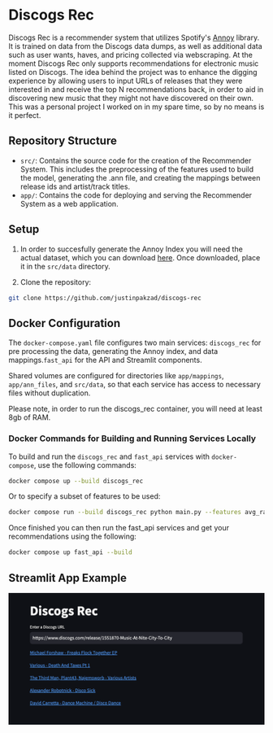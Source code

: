 # Discogs Rec
Discogs Rec is a recommender system that utilizes Spotify's [Annoy](https://github.com/spotify/annoy) library. It is trained on data from the Discogs data dumps, as well as additional data such as user wants, haves, and pricing collected via webscraping. At the moment Discogs Rec only supports recommendations for electronic music listed on Discogs. The idea behind the project was to enhance the digging experience by allowing users to input URLs of releases that they were interested in and receive the top N recommendations back, in order to aid in discovering new music that they might not have discovered on their own. This was a personal project I worked on in my spare time, so by no means is it perfect.


## Repository Structure
- `src/`: Contains the source code for the creation of the Recommender System. This includes the preprocessing of the features used to build the model, generating the .ann file, and creating the mappings between release ids and artist/track titles.
- `app/`: Contains the code for deploying and serving the Recommender System as a web application.

## Setup
1. In order to succesfully generate the Annoy Index you will need the actual dataset, which you can download [here](https://drive.google.com/file/d/1fxCiMm5rDNlEl7bxkLJS91ap3vBMLiOQ/view?usp=sharing). Once downloaded, place it in the `src/data` directory. 
 

2. Clone the repository:
```bash
git clone https://github.com/justinpakzad/discogs-rec
```

## Docker Configuration

The `docker-compose.yaml` file configures two main services: `discogs_rec` for pre processing the data, generating the Annoy index, and data mappings.`fast_api` for the API and Streamlit components.

Shared volumes are configured for directories like `app/mappings`, `app/ann_files`, and `src/data`, so that each service has access to necessary files without duplication.

Please note, in order to run the discogs_rec container, you will need at least 8gb of RAM.
### Docker Commands for Building and Running Services Locally

To build and run the `discogs_rec` and `fast_api` services with `docker-compose`, use the following commands:
```bash
docker compose up --build discogs_rec
```
Or to specify a subset of features to be used:
```bash
docker compose run --build discogs_rec python main.py --features avg_rating low median high countries styles
```
Once finished you can then run the fast_api services and get your recommendations using the following:
```bash
docker compose up fast_api --build
```


## Streamlit App Example
![Alt text](images/demo.png)


